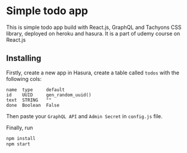 # Simple todo app

This is simple todo app build with React.js, GraphQL and Tachyons CSS library, deployed on heroku and hasura.
It is a part of udemy course on React.js

## Installing

Firstly, create a new app in Hasura, create a table called ```todos``` with the following cols:
```
name  type     default
id    UUID     gen_random_uuid()
text  STRING   ""
done  Boolean  False
```

Then paste your ```GraphQL API``` and ```Admin Secret``` in ```config.js``` file.

Finally, run
```bash
npm install
npm start
```